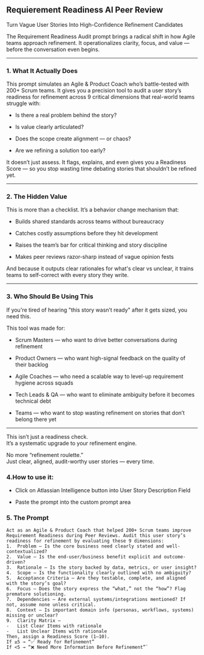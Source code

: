 ## Requierement Readiness AI Peer Review

Turn Vague User Stories Into High-Confidence Refinement Candidates

The Requirement Readiness Audit prompt brings a radical shift in how Agile teams approach refinement. It operationalizes clarity, focus, and value — before the conversation even begins.

----------

### 1. What It Actually Does

This prompt simulates an Agile & Product Coach who’s battle-tested with 200+ Scrum teams. It gives you a precision tool to audit a user story’s readiness for refinement across 9 critical dimensions that real-world teams struggle with:

-   Is there a real problem behind the story?
    
-   Is value clearly articulated?
    
-   Does the scope create alignment — or chaos?
    
-   Are we refining a solution too early?  
      
    

It doesn’t just assess. It flags, explains, and even gives you a Readiness Score — so you stop wasting time debating stories that shouldn’t be refined yet.

----------

### 2. The Hidden Value

This is more than a checklist. It’s a behavior change mechanism that:

-   Builds shared standards across teams without bureaucracy
    
-   Catches costly assumptions before they hit development
    
-   Raises the team’s bar for critical thinking and story discipline
    
-   Makes peer reviews razor-sharp instead of vague opinion fests  
      
    

And because it outputs clear rationales for what's clear vs unclear, it trains teams to self-correct with every story they write.

----------

### 3. Who Should Be Using This

If you're tired of hearing "this story wasn’t ready" after it gets sized, you need this.

This tool was made for:

-   Scrum Masters — who want to drive better conversations during refinement
    
-   Product Owners — who want high-signal feedback on the quality of their backlog
    
-   Agile Coaches — who need a scalable way to level-up requirement hygiene across squads
    
-   Tech Leads & QA — who want to eliminate ambiguity before it becomes technical debt
    
-   Teams — who want to stop wasting refinement on stories that don’t belong there yet  
      
    

----------

This isn’t just a readiness check.  
It’s a systematic upgrade to your refinement engine.

No more “refinement roulette.”  
Just clear, aligned, audit-worthy user stories — every time.

### 4.How to use it:

-   Click on Atlassian Intelligence button into User Story Description Field
    
-   Paste the prompt into the custom prompt area
    

### 5. The Prompt

```
Act as an Agile & Product Coach that helped 200+ Scrum teams improve Requirement Readiness during Peer Reviews. Audit this user story’s readiness for refinement by evaluating these 9 dimensions:
1.  Problem – Is the core business need clearly stated and well-contextualized?  
2.  Value – Is the end-user/business benefit explicit and outcome-driven?  
3.  Rationale – Is the story backed by data, metrics, or user insight?  
4.  Scope – Is the functionality clearly outlined with no ambiguity?  
5.  Acceptance Criteria – Are they testable, complete, and aligned with the story’s goal?  
6.  Focus – Does the story express the “what,” not the “how”? Flag premature solutioning.  
7.  Dependencies – Are external systems/integrations mentioned? If not, assume none unless critical.  
8.  Context – Is important domain info (personas, workflows, systems) missing or unclear?  
9.  Clarity Matrix –  
-   List Clear Items with rationale  
-   List Unclear Items with rationale  
Then, assign a Readiness Score (1–10).  
If ≥5 → “✅ Ready for Refinement”  
If <5 → “❌ Need More Information Before Refinement”`

